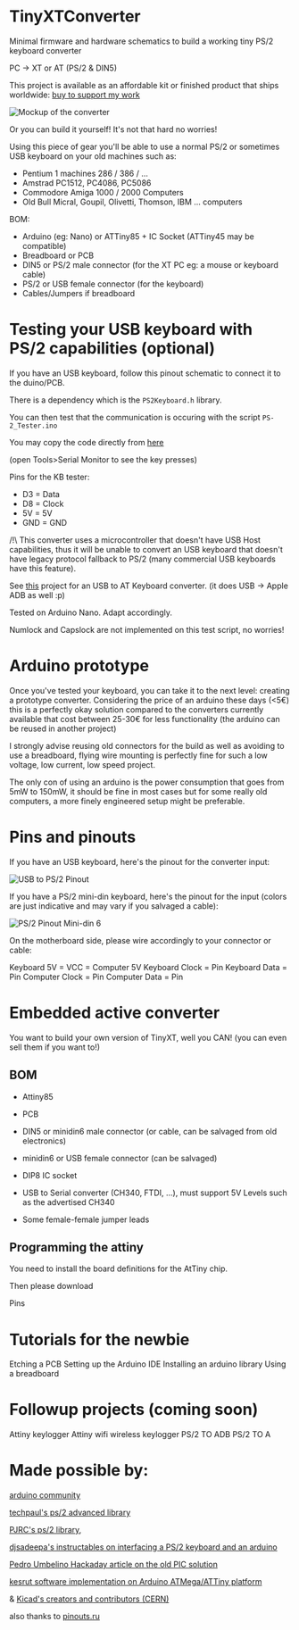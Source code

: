 # TinyXTConverter

Minimal firmware and hardware schematics to build a working tiny PS/2 keyboard converter 

PC -> XT or AT (PS/2 & DIN5)

This project is available as an affordable kit or finished product that ships worldwide: [buy to support my work]()

![Mockup of the converter](https://raw.githubusercontent.com/nazmifr/TinyXT/master/converter_mockup.jpg)

Or you can build it yourself! It's not that hard no worries!

Using this piece of gear you'll be able to use a normal PS/2 or sometimes USB keyboard on your old machines such as:

- Pentium 1 machines 286 / 386 / ...
- Amstrad PC1512, PC4086, PC5086 
- Commodore Amiga 1000 / 2000 Computers
- Old Bull Micral, Goupil, Olivetti, Thomson, IBM ... computers



BOM:
- Arduino (eg: Nano) or ATTiny85 + IC Socket (ATTiny45 may be compatible)
- Breadboard or PCB
- DIN5 or PS/2 male connector (for the XT PC eg: a mouse or keyboard cable)
- PS/2 or USB female connector (for the keyboard)
- Cables/Jumpers if breadboard

# Testing your USB keyboard with PS/2 capabilities (optional)

If you have an USB keyboard, follow this pinout schematic to connect it to the duino/PCB.

There is a dependency which is the ```PS2Keyboard.h``` library.

You can then test that the communication is occuring with the script ```PS-2_Tester.ino``` 

You may copy the code directly from [here](https://raw.githubusercontent.com/nazmifr/TinyXT/master/PS-2_Tester.ino)

(open Tools>Serial Monitor to see the key presses)

Pins for the KB tester:
- D3 = Data
- D8 = Clock
- 5V = 5V
- GND = GND

/!\ This converter uses a microcontroller that doesn't have USB Host capabilities, thus it will be unable to convert an USB keyboard that doesn't have legacy protocol fallback to PS/2 (many commercial USB keyboards have this feature).

See [this]() project for an USB to AT Keyboard converter. (it does USB -> Apple ADB as well :p)

Tested on Arduino Nano. Adapt accordingly.

Numlock and Capslock are not implemented on this test script, no worries!

# Arduino prototype

Once you've tested your keyboard, you can take it to the next level: creating a prototype converter. Considering the price of an arduino these days (<5€) this is a perfectly okay solution compared to the converters currently available that cost between 25-30€ for less functionality (the arduino can be reused in another project)

I strongly advise reusing old connectors for the build as well as avoiding to use a breadboard, flying wire mounting is perfectly fine for such a low voltage, low current, low speed project.

The only con of using an arduino is the power consumption that goes from 5mW to 150mW, it should be fine in most cases but for some really old computers, a more finely engineered setup might be preferable.

# Pins and pinouts

If you have an USB keyboard, here's the pinout for the converter input:

![USB to PS/2 Pinout](https://raw.githubusercontent.com/nazmifr/TinyXT/master/pinout_usb_PS2_conversion_keyboard.png)

If you have a PS/2 mini-din keyboard, here's the pinout for the input (colors are just indicative and may vary if you salvaged a cable):

![PS/2 Pinout Mini-din 6](https://raw.githubusercontent.com/nazmifr/TinyXT/master/PS2-Pinout.jpg)

On the motherboard side, please wire accordingly to your connector or cable:

Keyboard 5V = VCC = Computer 5V 
Keyboard Clock = Pin
Keyboard Data = Pin
Computer Clock = Pin
Computer Data = Pin

# Embedded active converter

You want to build your own version of TinyXT, well you CAN! (you can even sell them if you want to!)

## BOM
- Attiny85
- PCB
- DIN5 or minidin6 male connector (or cable, can be salvaged from old electronics)
- minidin6 or USB female connector (can be salvaged)
- DIP8 IC socket

- USB to Serial converter (CH340, FTDI, ...), must support 5V Levels such as the advertised CH340
- Some female-female jumper leads

## Programming the attiny
You need to install the board definitions for the AtTiny chip.

Then please download

Pins


# Tutorials for the newbie

Etching a PCB
Setting up the Arduino IDE
Installing an arduino library
Using a breadboard

# Followup projects (coming soon)

Attiny keylogger
Attiny wifi wireless keylogger
PS/2 TO ADB
PS/2 TO A

# Made possible by:

[arduino community](https://arduino.orgcc)

[techpaul's ps/2 advanced library](https://github.com/techpaul/PS2KeyAdvanced)

[PJRC's ps/2 library](https://www.pjrc.com/teensy/td_libs_PS2Keyboard.html),

[djsadeepa's instructables on interfacing a PS/2 keyboard and an arduino](https://www.instructables.com/id/Connect-PS2-Keyboard-to-Arduino/) 

[Pedro Umbelino Hackaday article on the old PIC solution](https://hackaday.com/2017/01/21/attoxtkeyboard/)

[kesrut software implementation on Arduino ATMega/ATTiny platform](https://github.com/kesrut/pcxtkbd)

& [Kicad's creators and contributors (CERN)](https://www.kicad-pcb.org/)

also thanks to [pinouts.ru](https://pinouts.ru/InputCables/usb_ps2_mouse_pinout.shtml)


